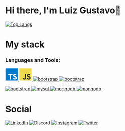 # Hi there, I'm Luiz Gustavo👋

<!-- [![Anurag's GitHub stats](https://github-readme-stats.vercel.app/api?username=Zendered&show_icons=true&theme=midnight-purple)](https://github.com/anuraghazra/github-readme-stats) -->
[![Top Langs](https://github-readme-stats.vercel.app/api/top-langs/?username=Zendered&layout=compact&hide=ejs,css,html,scss,&theme=midnight-purple)](https://github.com/anuraghazra/github-readme-stats)

# My stack

<h3 align="left">Languages and Tools: </h3
<p align="left">
  <a href="https://www.typescriptlang.org/" target="_blank"> <img src="https://raw.githubusercontent.com/devicons/devicon/master/icons/typescript/typescript-original.svg" alt="typescript" width="40" height="40"/> </a>
  <a href="https://developer.mozilla.org/en-US/docs/Web/JavaScript" target="_blank"> <img src="https://raw.githubusercontent.com/devicons/devicon/master/icons/javascript/javascript-original.svg" alt="javascript" width="40" height="40"/> </a>	
  <a href="https://nodejs.org/" target="_blank"> <img src="https://cdn.jsdelivr.net/gh/devicons/devicon/icons/nodejs/nodejs-plain.svg" alt="bootstrap" width="40" height="40"/> </a> 
  <a href="http://expressjs.com/pt-br/" target="_blank"> <img src="https://cdn.jsdelivr.net/gh/devicons/devicon/icons/express/express-original.svg" alt="bootstrap" width="40" height="40"/> </a>
  
  <a href="https://jestjs.io/" target="_blank"> <img src="https://cdn.jsdelivr.net/gh/devicons/devicon/icons/jest/jest-plain.svg" alt="bootstrap" width="40" height="40"/> </a>
<a href="https://dev.mysql.com/" target="_blank"> <img src="https://cdn.jsdelivr.net/gh/devicons/devicon/icons/mysql/mysql-original.svg" alt="mysql" width="40" height="40"/> </a>
<a href="https://www.mongodb.com/" target="_blank"> <img src="https://cdn.jsdelivr.net/gh/devicons/devicon/icons/mongodb/mongodb-original-wordmark.svg" alt="mongodb" width="40" height="40"/> </a>
<a href="https://www.docker.com/" target="_blank"> <img src="https://cdn.jsdelivr.net/gh/devicons/devicon/icons/docker/docker-original-wordmark.svg" alt="mongodb" width="40" height="40"/> </a>
</p>

# Social

[![LinkedIn](https://img.shields.io/badge/linkedin-%230077B5.svg?style=for-the-badge&logo=linkedin&logoColor=white)](https://www.linkedin.com/in/luizgustavozndev)
![Discord](https://img.shields.io/badge/zendered%236038-%237289DA.svg?style=for-the-badge&logo=discord&logoColor=white)
[![Instagram](https://img.shields.io/badge/luizgustavo0_0-%23E4405F.svg?style=for-the-badge&logo=Instagram&logoColor=white)](https://www.instagram.com/luizgustavo0_0)
[![Twitter](https://img.shields.io/badge/@luizzndev-%231DA1F2.svg?style=for-the-badge&logo=Twitter&logoColor=white)](https://twitter.com/luizzndev)
